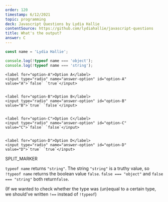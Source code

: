 ```yaml
---
order: 120
timestamp: 6/12/2021
topic: programming
deck: Javascript Questions by Lydia Hallie
contentSource: https://github.com/lydiahallie/javascript-questions
title: What's the output?
answer: C
---
```


  

```javascript
const name = 'Lydia Hallie';

console.log(!typeof name === 'object');
console.log(!typeof name === 'string');
```


    <label for="option-A">Option A</label>
    <input type="radio" name="answer-option" id="option-A" value="A">`false` `true`</input>
    

    <label for="option-B">Option B</label>
    <input type="radio" name="answer-option" id="option-B" value="B">`true` `false`</input>
    

    <label for="option-C">Option C</label>
    <input type="radio" name="answer-option" id="option-C" value="C">`false` `false`</input>
    

    <label for="option-D">Option D</label>
    <input type="radio" name="answer-option" id="option-D" value="D">`true` `true`</input>
    




SPLIT_MARKER

`typeof name` returns `"string"`. The string `"string"` is a truthy value, so `!typeof name` returns the boolean value `false`. `false === "object"` and `false === "string"` both return`false`.

(If we wanted to check whether the type was (un)equal to a certain type, we should've written `!==` instead of `!typeof`)



